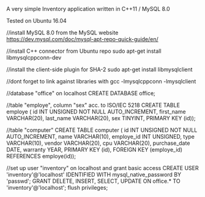A very simple Inventory application written in C++11 / MySQL 8.0

Tested on Ubuntu 16.04

//install MySQL 8.0 from the MySQL website
https://dev.mysql.com/doc/mysql-apt-repo-quick-guide/en/

//install C++ connector from Ubuntu repo
sudo apt-get install libmysqlcppconn-dev 

//install the client-side plugin for SHA-2
sudo apt-get install libmysqlclient

//dont forget to link against libraries with gcc
-lmysqlcppconn
-lmysqlclient

//database "office" on localhost
CREATE DATABASE office;

//table "employe", column "sex" acc. to ISO/IEC 5218
CREATE TABLE employe (
id INT UNSIGNED NOT NULL AUTO_INCREMENT, 
first_name VARCHAR(20), 
last_name VARCHAR(20), 
sex TINYINT, 
PRIMARY KEY (id));

//table "computer"
CREATE TABLE computer (
id INT UNSIGNED NOT NULL AUTO_INCREMENT, 
name VARCHAR(10), 
employe_id INT UNSIGNED, 
type VARCHAR(10), 
vendor VARCHAR(20), 
cpu VARCHAR(20), 
purchase_date DATE, 
warranty YEAR, 
PRIMARY KEY (id), 
FOREIGN KEY (employe_id) REFERENCES employe(id)); 

//set up user "inventory" on localhost and grant basic access
CREATE USER 'inventory'@'localhost' IDENTIFIED WITH mysql_native_password BY 'passwd';
GRANT DELETE, INSERT, SELECT, UPDATE ON office.* TO 'inventory'@'localhost';
flush privileges;



